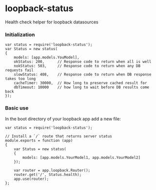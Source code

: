 # loopback-status
Health check helper for loopback datasources

### Initialization

```
var status = require('loopback-status');
var Status = new status(
{
    models: [app.models.YouModel],
    okStatus: 200,      // Response code to return when all is well
    nokStatus: 503,     // Response code to return when any DB requests fail
    slowStatus: 408,    // Response code to return when DB response takes too long
    cacheTimer: 30000,  // How long to preserve cached result for
    dbTimeout: 10000    // how long to wait before DB results come back
});
```


### Basic use

In the boot directory of your loopback app add a new file:
```
var status = require('loopback-status');

// Install a `/` route that returns server status
module.exports = function (app)
{
    var Status = new status(
    {
        models: [app.models.YourModel1, app.models.YourModel2]
    });

    var router = app.loopback.Router();
    router.get('/', Status.health);
    app.use(router);
};
```
